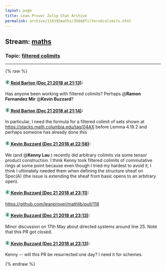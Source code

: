 ```yaml
---
layout: page
title: Lean Prover Zulip Chat Archive 
permalink: archive/116395maths/35668filteredcolimits.html
---
```


## Stream: [maths](index.html)
### Topic: [filtered colimits](35668filteredcolimits.html)

---


{% raw %}
#### [![Click to go to Zulip](../../assets/img/zulip2.png) Reid Barton (Dec 21 2018 at 21:13)](https://leanprover.zulipchat.com/#narrow/stream/116395-maths/topic/filtered%20colimits/near/152355333):
Has anyone been working with filtered colimits? Perhaps @**Ramon Fernandez Mir** @**Kevin Buzzard**?

#### [![Click to go to Zulip](../../assets/img/zulip2.png) Reid Barton (Dec 21 2018 at 21:14)](https://leanprover.zulipchat.com/#narrow/stream/116395-maths/topic/filtered%20colimits/near/152355438):
In particular, I need the formula for a filtered colimit of sets shown at https://stacks.math.columbia.edu/tag/04AX before Lemma 4.19.2 and perhaps someone has already done this

#### [![Click to go to Zulip](../../assets/img/zulip2.png) Kevin Buzzard (Dec 21 2018 at 22:58)](https://leanprover.zulipchat.com/#narrow/stream/116395-maths/topic/filtered%20colimits/near/152361288):
We (and @**Kenny Lau** ) recently did arbitrary colimits via some tensor product construction. I think Kenny took filtered colimits of commutative rings at some point because even though I tried my hardest to avoid it, I think I ultimately needed them when defining the structure sheaf on Spec(A) (the issue is extending the sheaf from basic opens to an arbitrary open).

#### [![Click to go to Zulip](../../assets/img/zulip2.png) Kevin Buzzard (Dec 21 2018 at 23:11)](https://leanprover.zulipchat.com/#narrow/stream/116395-maths/topic/filtered%20colimits/near/152361924):
https://github.com/leanprover/mathlib/pull/118

#### [![Click to go to Zulip](../../assets/img/zulip2.png) Kevin Buzzard (Dec 21 2018 at 23:13)](https://leanprover.zulipchat.com/#narrow/stream/116395-maths/topic/filtered%20colimits/near/152362009):
Minor discussion on 17th May about directed systems around line 25. Note that this PR got closed.

#### [![Click to go to Zulip](../../assets/img/zulip2.png) Kevin Buzzard (Dec 21 2018 at 23:13)](https://leanprover.zulipchat.com/#narrow/stream/116395-maths/topic/filtered%20colimits/near/152362014):
Kenny -- will this PR be resurrected one day? I need it for schemes.


{% endraw %}
